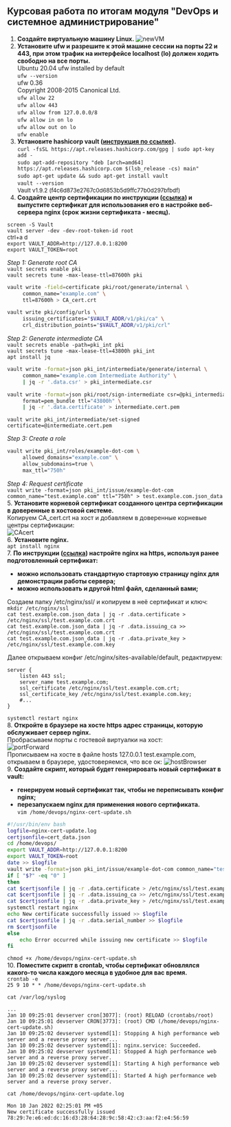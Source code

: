 ## Курсовая работа по итогам модуля "DevOps и системное администрирование"
1. **Создайте виртуальную машину Linux.**
![newVM](01.png)
2. **Установите ufw и разрешите к этой машине сессии на порты 22 и 443, при этом трафик на интерфейсе localhost (lo) должен ходить свободно на все порты.**  
Ubuntu 20.04 ufw installed by default  
`ufw --version`  
ufw 0.36  
Copyright 2008-2015 Canonical Ltd.  
`ufw allow 22`  
`ufw allow 443`  
`ufw allow from 127.0.0.0/8`  
`ufw allow in on lo`  
`ufw allow out on lo`  
`ufw enable`
3. **Установите hashicorp vault ([инструкция по ссылке](https://learn.hashicorp.com/tutorials/vault/getting-started-install?in=vault/getting-started#install-vault)).**  
`curl -fsSL https://apt.releases.hashicorp.com/gpg | sudo apt-key add -`  
`sudo apt-add-repository "deb [arch=amd64] https://apt.releases.hashicorp.com $(lsb_release -cs) main"`  
`sudo apt-get update && sudo apt-get install vault`  
`vault --version`  
<font size=2>Vault v1.9.2 (f4c6d873e2767c0d6853b5d9ffc77b0d297bfbdf)</font>
4. **Cоздайте центр сертификации по инструкции ([ссылка](https://learn.hashicorp.com/tutorials/vault/pki-engine?in=vault/secrets-management)) и выпустите сертификат для использования его в настройке веб-сервера nginx (срок жизни сертификата - месяц).**  

`screen -S Vault`  
`vault server -dev -dev-root-token-id root`  
<font size=2>ctrl+a d</font>  
`export VAULT_ADDR=http://127.0.0.1:8200`  
`export VAULT_TOKEN=root`

_Step 1: Generate root CA_  
`vault secrets enable pki`  
`vault secrets tune -max-lease-ttl=87600h pki`  
```bash
vault write -field=certificate pki/root/generate/internal \
     common_name="example.com" \
     ttl=87600h > CA_cert.crt
```
```bash
vault write pki/config/urls \
     issuing_certificates="$VAULT_ADDR/v1/pki/ca" \
     crl_distribution_points="$VAULT_ADDR/v1/pki/crl"
```
_Step 2: Generate intermediate CA_  
`vault secrets enable -path=pki_int pki`  
`vault secrets tune -max-lease-ttl=43800h pki_int`  
`apt install jq`  
```bash
vault write -format=json pki_int/intermediate/generate/internal \
     common_name="example.com Intermediate Authority" \
     | jq -r '.data.csr' > pki_intermediate.csr
```
```bash
vault write -format=json pki/root/sign-intermediate csr=@pki_intermediate.csr \
     format=pem_bundle ttl="43800h" \
     | jq -r '.data.certificate' > intermediate.cert.pem
```
`vault write pki_int/intermediate/set-signed certificate=@intermediate.cert.pem`  

_Step 3: Create a role_  
```bash
vault write pki_int/roles/example-dot-com \
     allowed_domains="example.com" \
     allow_subdomains=true \
     max_ttl="750h"
```
_Step 4: Request certificate_  
`vault write -format=json pki_int/issue/example-dot-com common_name="test.example.com" ttl="750h" > test.example.com.json_data`
5. **Установите корневой сертификат созданного центра сертификации в доверенные в хостовой системе.**  
Копируем CA_cert.crt на хост и добавляем в доверенные корневые центры сертификации:  
![CAcert](05.png)  
6. **Установите nginx.**  
`apt install nginx`  
7. <b>По инструкции ([ссылка](https://nginx.org/en/docs/http/configuring_https_servers.html)) настройте nginx на https, используя ранее подготовленный сертификат:
  - можно использовать стандартную стартовую страницу nginx для демонстрации работы сервера;
  - можно использовать и другой html файл, сделанный вами;</b>  

Создаем папку /etc/nginx/ssl/ и копируем в неё сертификат и ключ:  
`mkdir /etc/nginx/ssl`  
`cat test.example.com.json_data | jq -r .data.certificate > /etc/nginx/ssl/test.example.com.crt`  
`cat test.example.com.json_data | jq -r .data.issuing_ca >> /etc/nginx/ssl/test.example.com.crt`  
`cat test.example.com.json_data | jq -r .data.private_key > /etc/nginx/ssl/test.example.com.key`  

Далее открываем конфиг /etc/nginx/sites-available/default, редактируем:
```
server {
	listen 443 ssl;
	server_name test.example.com;
	ssl_certificate	/etc/nginx/ssl/test.example.com.crt;
	ssl_certificate_key /etc/nginx/ssl/test.example.com.key;
	#...
}
```
`systemctl restart nginx`  
8. **Откройте в браузере на хосте https адрес страницы, которую обслуживает сервер nginx.**  
Пробрасываем порты с гостевой виртуалки на хост:  
![portForward](08-01.png)  
Прописываем на хосте в файле hosts 127.0.0.1 test.example.com, открываем в браузере, удостоверяемся, что все ок: 
![hostBrowser](08-02.png)  
9. <b>Создайте скрипт, который будет генерировать новый сертификат в vault:
  - генерируем новый сертификат так, чтобы не переписывать конфиг nginx;
  - перезапускаем nginx для применения нового сертификата.</b>  
`vim /home/devops/nginx-cert-update.sh`  
```bash
#!/usr/bin/env bash
logfile=nginx-cert-update.log
certjsonfile=cert_data.json
cd /home/devops/
export VAULT_ADDR=http://127.0.0.1:8200
export VAULT_TOKEN=root
date >> $logfile
vault write -format=json pki_int/issue/example-dot-com common_name="test.example.com" ttl="750h" > $certjsonfile 2>>$logfile
if [ "$?" -eq "0" ]
then
cat $certjsonfile | jq -r .data.certificate > /etc/nginx/ssl/test.example.com.crt
cat $certjsonfile | jq -r .data.issuing_ca >> /etc/nginx/ssl/test.example.com.crt
cat $certjsonfile | jq -r .data.private_key > /etc/nginx/ssl/test.example.com.key
systemctl restart nginx
echo New certificate successfully issued >> $logfile
cat $certjsonfile | jq -r .data.serial_number >> $logfile
rm $certjsonfile
else
	echo Error occurred while issuing new certificate >> $logfile
fi
```  
`chmod +x /home/devops/nginx-cert-update.sh`  
10. **Поместите скрипт в crontab, чтобы сертификат обновлялся какого-то числа каждого месяца в удобное для вас время.**  
`crontab -e`  
`25 9 10 * * /home/devops/nginx-cert-update.sh`  

`cat /var/log/syslog`  
```
...
Jan 10 09:25:01 devserver cron[3077]: (root) RELOAD (crontabs/root)
Jan 10 09:25:01 devserver CRON[3773]: (root) CMD (/home/devops/nginx-cert-update.sh)
Jan 10 09:25:02 devserver systemd[1]: Stopping A high performance web server and a reverse proxy server...
Jan 10 09:25:02 devserver systemd[1]: nginx.service: Succeeded.
Jan 10 09:25:02 devserver systemd[1]: Stopped A high performance web server and a reverse proxy server.
Jan 10 09:25:02 devserver systemd[1]: Starting A high performance web server and a reverse proxy server...
Jan 10 09:25:02 devserver systemd[1]: Started A high performance web server and a reverse proxy server.
```  
`cat /home/devops/nginx-cert-update.log`  
```
Mon 10 Jan 2022 02:25:01 PM +05
New certificate successfully issued
78:29:7e:e6:ed:dc:16:d3:28:64:28:9c:58:42:c3:aa:f2:e4:56:59
```